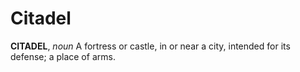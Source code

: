 # Citadel

**CITADEL**, _noun_ A fortress or castle, in or near a city, intended for its defense; a place of arms.